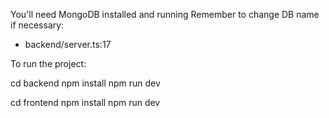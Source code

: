 You'll need MongoDB installed and running
Remember to change DB name if necessary:
- backend/server.ts:17

To run the project:

cd backend
npm install
npm run dev

cd frontend
npm install
npm run dev
